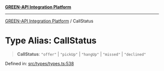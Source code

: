 [**GREEN-API Integration Platform**](../README.md)

***

[GREEN-API Integration Platform](../globals.md) / CallStatus

# Type Alias: CallStatus

> **CallStatus**: `"offer"` \| `"pickUp"` \| `"hangUp"` \| `"missed"` \| `"declined"`

Defined in: [src/types/types.ts:538](https://github.com/green-api/greenapi-integration/blob/1e2009040b9fbee0c78f6935b3e8b1d1b6550313/src/types/types.ts#L538)
